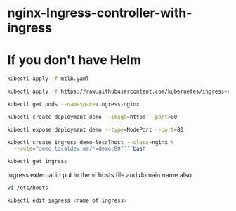# nginx-Ingress-controller-with-ingress

# If you don't have Helm

```bash
kubectl apply -f mtlb.yaml
```
```bash
kubectl apply -f https://raw.githubusercontent.com/kubernetes/ingress-nginx/controller-v1.12.0/deploy/static/provider/cloud/deploy.yaml
```
```bash
kubectl get pods --namespace=ingress-nginx
```
```bash
kubectl create deployment demo --image=httpd --port=80
```
```bash
kubectl expose deployment demo --type=NodePort --port=80
```
```bash
kubectl create ingress demo-localhost --class=nginx \
  --rule="demo.localdev.me/*=demo:80"```bash
```
```bash
kubectl get ingress
```
Ingress external ip put in the vi hosts file and domain name also
```bash
vi /etc/hosts
```
```bash
kubectl edit ingress <name of ingress>
```

